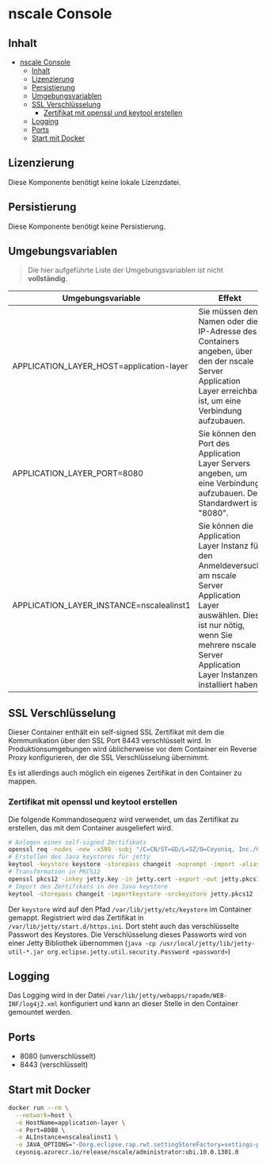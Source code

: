 # nscale Console

## Inhalt

- [nscale Console](#nscale-console)
  - [Inhalt](#inhalt)
  - [Lizenzierung](#lizenzierung)
  - [Persistierung](#persistierung)
  - [Umgebungsvariablen](#umgebungsvariablen)
  - [SSL Verschlüsselung](#ssl-verschlüsselung)
    - [Zertifikat mit openssl und keytool erstellen](#zertifikat-mit-openssl-und-keytool-erstellen)
  - [Logging](#logging)
  - [Ports](#ports)
  - [Start mit Docker](#start-mit-docker)

## Lizenzierung

Diese Komponente benötigt keine lokale Lizenzdatei.

## Persistierung

Diese Komponente benötigt keine Persistierung.

## Umgebungsvariablen

>Die hier aufgeführte Liste der Umgebungsvariablen ist nicht **vollständig**.

|Umgebungsvariable | Effekt |
|---|---|
|APPLICATION_LAYER_HOST=application-layer |Sie müssen den Namen oder die IP-Adresse des Containers angeben, über den der nscale Server Application Layer erreichbar ist, um eine Verbindung aufzubauen.|
|APPLICATION_LAYER_PORT=8080 | Sie können den Port des Application Layer Servers angeben, um eine Verbindung aufzubauen. Der Standardwert ist "8080".|
|APPLICATION_LAYER_INSTANCE=nscalealinst1 |Sie können die Application Layer Instanz für den Anmeldeversuch am nscale Server Application Layer auswählen. Dies ist nur nötig, wenn Sie mehrere nscale Server Application Layer Instanzen installiert haben.|

## SSL Verschlüsselung

Dieser Container enthält ein self-signed SSL Zertifikat mit dem die Kommunikation über 
den SSL Port 8443 verschlüsselt wird. In Produktionsumgebungen wird  üblicherweise vor
dem Container ein Reverse Proxy konfigurieren, der die SSL Verschlüsselung übernimmt.

Es ist allerdings auch möglich ein eigenes Zertifikat in den Container zu mappen.

### Zertifikat mit openssl und keytool erstellen

Die folgende Kommandosequenz wird verwendet, um das Zertifikat zu erstellen, das mit dem Container ausgeliefert wird.

```bash
# Anlegen eines self-signed Zertifikats
openssl req -nodes -new -x509 -subj "/C=CN/ST=GD/L=SZ/O=Ceyoniq, Inc./CN=localhost" -keyout jetty.key -out jetty.cert
# Erstellen des Java keystores für jetty
keytool -keystore keystore -storepass changeit -noprompt -import -alias jetty -file jetty.cert -trustcacerts
# Transformation in PKCS12
openssl pkcs12 -inkey jetty.key -in jetty.cert -export -out jetty.pkcs12 -password pass:transfer
# Import des Zertifikats in den Java keystore
keytool -storepass changeit -importkeystore -srckeystore jetty.pkcs12 -srcstoretype PKCS12 -destkeystore keystore -srcstorepass transfer
```

Der `keystore` wird auf den Pfad `/var/lib/jetty/etc/keystore` im Container gemappt. 
Registriert wird das Zertifikat in `/var/lib/jetty/start.d/https.ini`. Dort steht auch das
verschlüsselte Passwort des Keystores. Die Verschlüsselung dieses Passworts wird von einer
Jetty Bibliothek übernommen (`java -cp /usr/local/jetty/lib/jetty-util-*.jar org.eclipse.jetty.util.security.Password <password>`)

## Logging

Das Logging wird in der Datei `/var/lib/jetty/webapps/rapadm/WEB-INF/log4j2.xml` konfiguriert und kann an dieser Stelle in den Container gemountet werden.

## Ports

- 8080 (unverschlüsselt)
- 8443 (verschlüsselt)

## Start mit Docker

```bash
docker run --rm \
  --network=host \
  -e HostName=application-layer \
  -e Port=8080 \
  -e ALInstance=nscalealinst1 \
  -e JAVA_OPTIONS="-Dorg.eclipse.rap.rwt.settingStoreFactory=settings-per-user -Duser.language=de" \
  ceyoniq.azurecr.io/release/nscale/administrator:ubi.10.0.1301.0
```
